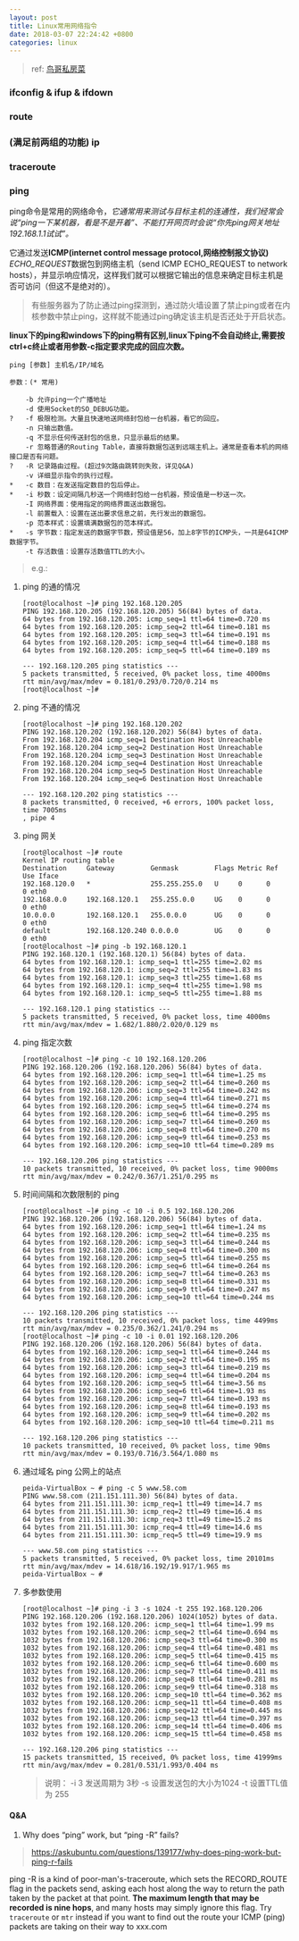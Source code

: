 ```yaml
---
layout: post
title: Linux常用网络指令
date: 2018-03-07 22:24:42 +0800
categories: linux
---
```


> ref: [鸟哥私房菜](http://cn.linux.vbird.org/linux_server/0140networkcommand.php)

### ifconfig & ifup & ifdown

### route

### (满足前两组的功能) ip	

### traceroute

### ping

ping命令是常用的网络命令，*它通常用来测试与目标主机的连通性，我们经常会说“ping一下某机器，看是不是开着”、不能打开网页时会说“你先ping网关地址192.168.1.1试试”。*

它通过发送**ICMP(internet control message protocol,网络控制报文协议)** *ECHO_REQUEST*数据包到网络主机（send ICMP ECHO_REQUEST to network hosts），并显示响应情况，这样我们就可以根据它输出的信息来确定目标主机是否可访问（但这不是绝对的）。

> 有些服务器为了防止通过ping探测到，通过防火墙设置了禁止ping或者在内核参数中禁止ping，这样就不能通过ping确定该主机是否还处于开启状态。

**linux下的ping和windows下的ping稍有区别,linux下ping不会自动终止,需要按ctrl+c终止或者用参数-c指定要求完成的回应次数。**

```
ping [参数] 主机名/IP/域名

参数：(* 常用)

    -b 允许ping一个广播地址 
    -d 使用Socket的SO_DEBUG功能。
?   -f 极限检测。大量且快速地送网络封包给一台机器，看它的回应。
    -n 只输出数值。
    -q 不显示任何传送封包的信息，只显示最后的结果。
    -r 忽略普通的Routing Table，直接将数据包送到远端主机上。通常是查看本机的网络接口是否有问题。
?   -R 记录路由过程。(超过9次路由跳转则失败，详见Q&A)
    -v 详细显示指令的执行过程。
*   -c 数目：在发送指定数目的包后停止。
*   -i 秒数：设定间隔几秒送一个网络封包给一台机器，预设值是一秒送一次。
    -I 网络界面：使用指定的网络界面送出数据包。
    -l 前置载入：设置在送出要求信息之前，先行发出的数据包。
    -p 范本样式：设置填满数据包的范本样式。
*   -s 字节数：指定发送的数据字节数，预设值是56，加上8字节的ICMP头，一共是64ICMP数据字节。
    -t 存活数值：设置存活数值TTL的大小。
```

> e.g.:

1. ping 的通的情况
    ```
    [root@localhost ~]# ping 192.168.120.205
    PING 192.168.120.205 (192.168.120.205) 56(84) bytes of data.
    64 bytes from 192.168.120.205: icmp_seq=1 ttl=64 time=0.720 ms
    64 bytes from 192.168.120.205: icmp_seq=2 ttl=64 time=0.181 ms
    64 bytes from 192.168.120.205: icmp_seq=3 ttl=64 time=0.191 ms
    64 bytes from 192.168.120.205: icmp_seq=4 ttl=64 time=0.188 ms
    64 bytes from 192.168.120.205: icmp_seq=5 ttl=64 time=0.189 ms
    
    --- 192.168.120.205 ping statistics ---
    5 packets transmitted, 5 received, 0% packet loss, time 4000ms
    rtt min/avg/max/mdev = 0.181/0.293/0.720/0.214 ms
    [root@localhost ~]# 
    ```
2. ping 不通的情况
    ```
    [root@localhost ~]# ping 192.168.120.202
    PING 192.168.120.202 (192.168.120.202) 56(84) bytes of data.
    From 192.168.120.204 icmp_seq=1 Destination Host Unreachable
    From 192.168.120.204 icmp_seq=2 Destination Host Unreachable
    From 192.168.120.204 icmp_seq=3 Destination Host Unreachable
    From 192.168.120.204 icmp_seq=4 Destination Host Unreachable
    From 192.168.120.204 icmp_seq=5 Destination Host Unreachable
    From 192.168.120.204 icmp_seq=6 Destination Host Unreachable
    
    --- 192.168.120.202 ping statistics ---
    8 packets transmitted, 0 received, +6 errors, 100% packet loss, time 7005ms
    , pipe 4
    ```
3. ping 网关
    ```
    [root@localhost ~]# route
    Kernel IP routing table
    Destination     Gateway         Genmask         Flags Metric Ref    Use Iface
    192.168.120.0   *               255.255.255.0   U     0      0        0 eth0
    192.168.0.0     192.168.120.1   255.255.0.0     UG    0      0        0 eth0
    10.0.0.0        192.168.120.1   255.0.0.0       UG    0      0        0 eth0
    default         192.168.120.240 0.0.0.0         UG    0      0        0 eth0
    [root@localhost ~]# ping -b 192.168.120.1
    PING 192.168.120.1 (192.168.120.1) 56(84) bytes of data.
    64 bytes from 192.168.120.1: icmp_seq=1 ttl=255 time=2.02 ms
    64 bytes from 192.168.120.1: icmp_seq=2 ttl=255 time=1.83 ms
    64 bytes from 192.168.120.1: icmp_seq=3 ttl=255 time=1.68 ms
    64 bytes from 192.168.120.1: icmp_seq=4 ttl=255 time=1.98 ms
    64 bytes from 192.168.120.1: icmp_seq=5 ttl=255 time=1.88 ms
    
    --- 192.168.120.1 ping statistics ---
    5 packets transmitted, 5 received, 0% packet loss, time 4000ms
    rtt min/avg/max/mdev = 1.682/1.880/2.020/0.129 ms
    ```
4. ping 指定次数
    ```
    [root@localhost ~]# ping -c 10 192.168.120.206
    PING 192.168.120.206 (192.168.120.206) 56(84) bytes of data.
    64 bytes from 192.168.120.206: icmp_seq=1 ttl=64 time=1.25 ms
    64 bytes from 192.168.120.206: icmp_seq=2 ttl=64 time=0.260 ms
    64 bytes from 192.168.120.206: icmp_seq=3 ttl=64 time=0.242 ms
    64 bytes from 192.168.120.206: icmp_seq=4 ttl=64 time=0.271 ms
    64 bytes from 192.168.120.206: icmp_seq=5 ttl=64 time=0.274 ms
    64 bytes from 192.168.120.206: icmp_seq=6 ttl=64 time=0.295 ms
    64 bytes from 192.168.120.206: icmp_seq=7 ttl=64 time=0.269 ms
    64 bytes from 192.168.120.206: icmp_seq=8 ttl=64 time=0.270 ms
    64 bytes from 192.168.120.206: icmp_seq=9 ttl=64 time=0.253 ms
    64 bytes from 192.168.120.206: icmp_seq=10 ttl=64 time=0.289 ms
    
    --- 192.168.120.206 ping statistics ---
    10 packets transmitted, 10 received, 0% packet loss, time 9000ms
    rtt min/avg/max/mdev = 0.242/0.367/1.251/0.295 ms
    ``` 
5. 时间间隔和次数限制的 ping
    ```
    [root@localhost ~]# ping -c 10 -i 0.5 192.168.120.206
    PING 192.168.120.206 (192.168.120.206) 56(84) bytes of data.
    64 bytes from 192.168.120.206: icmp_seq=1 ttl=64 time=1.24 ms
    64 bytes from 192.168.120.206: icmp_seq=2 ttl=64 time=0.235 ms
    64 bytes from 192.168.120.206: icmp_seq=3 ttl=64 time=0.244 ms
    64 bytes from 192.168.120.206: icmp_seq=4 ttl=64 time=0.300 ms
    64 bytes from 192.168.120.206: icmp_seq=5 ttl=64 time=0.255 ms
    64 bytes from 192.168.120.206: icmp_seq=6 ttl=64 time=0.264 ms
    64 bytes from 192.168.120.206: icmp_seq=7 ttl=64 time=0.263 ms
    64 bytes from 192.168.120.206: icmp_seq=8 ttl=64 time=0.331 ms
    64 bytes from 192.168.120.206: icmp_seq=9 ttl=64 time=0.247 ms
    64 bytes from 192.168.120.206: icmp_seq=10 ttl=64 time=0.244 ms
    
    --- 192.168.120.206 ping statistics ---
    10 packets transmitted, 10 received, 0% packet loss, time 4499ms
    rtt min/avg/max/mdev = 0.235/0.362/1.241/0.294 ms
    [root@localhost ~]# ping -c 10 -i 0.01 192.168.120.206
    PING 192.168.120.206 (192.168.120.206) 56(84) bytes of data.
    64 bytes from 192.168.120.206: icmp_seq=1 ttl=64 time=0.244 ms
    64 bytes from 192.168.120.206: icmp_seq=2 ttl=64 time=0.195 ms
    64 bytes from 192.168.120.206: icmp_seq=3 ttl=64 time=0.219 ms
    64 bytes from 192.168.120.206: icmp_seq=4 ttl=64 time=0.204 ms
    64 bytes from 192.168.120.206: icmp_seq=5 ttl=64 time=3.56 ms
    64 bytes from 192.168.120.206: icmp_seq=6 ttl=64 time=1.93 ms
    64 bytes from 192.168.120.206: icmp_seq=7 ttl=64 time=0.193 ms
    64 bytes from 192.168.120.206: icmp_seq=8 ttl=64 time=0.193 ms
    64 bytes from 192.168.120.206: icmp_seq=9 ttl=64 time=0.202 ms
    64 bytes from 192.168.120.206: icmp_seq=10 ttl=64 time=0.211 ms
    
    --- 192.168.120.206 ping statistics ---
    10 packets transmitted, 10 received, 0% packet loss, time 90ms
    rtt min/avg/max/mdev = 0.193/0.716/3.564/1.080 ms
    ```
6. 通过域名 ping 公网上的站点
    ```
    peida-VirtualBox ~ # ping -c 5 www.58.com
    PING www.58.com (211.151.111.30) 56(84) bytes of data.
    64 bytes from 211.151.111.30: icmp_req=1 ttl=49 time=14.7 ms
    64 bytes from 211.151.111.30: icmp_req=2 ttl=49 time=16.4 ms
    64 bytes from 211.151.111.30: icmp_req=3 ttl=49 time=15.2 ms
    64 bytes from 211.151.111.30: icmp_req=4 ttl=49 time=14.6 ms
    64 bytes from 211.151.111.30: icmp_req=5 ttl=49 time=19.9 ms
    
    --- www.58.com ping statistics ---
    5 packets transmitted, 5 received, 0% packet loss, time 20101ms
    rtt min/avg/max/mdev = 14.618/16.192/19.917/1.965 ms
    peida-VirtualBox ~ # 
    ``` 
7. 多参数使用
    ```
    [root@localhost ~]# ping -i 3 -s 1024 -t 255 192.168.120.206
    PING 192.168.120.206 (192.168.120.206) 1024(1052) bytes of data.
    1032 bytes from 192.168.120.206: icmp_seq=1 ttl=64 time=1.99 ms
    1032 bytes from 192.168.120.206: icmp_seq=2 ttl=64 time=0.694 ms
    1032 bytes from 192.168.120.206: icmp_seq=3 ttl=64 time=0.300 ms
    1032 bytes from 192.168.120.206: icmp_seq=4 ttl=64 time=0.481 ms
    1032 bytes from 192.168.120.206: icmp_seq=5 ttl=64 time=0.415 ms
    1032 bytes from 192.168.120.206: icmp_seq=6 ttl=64 time=0.600 ms
    1032 bytes from 192.168.120.206: icmp_seq=7 ttl=64 time=0.411 ms
    1032 bytes from 192.168.120.206: icmp_seq=8 ttl=64 time=0.281 ms
    1032 bytes from 192.168.120.206: icmp_seq=9 ttl=64 time=0.318 ms
    1032 bytes from 192.168.120.206: icmp_seq=10 ttl=64 time=0.362 ms
    1032 bytes from 192.168.120.206: icmp_seq=11 ttl=64 time=0.408 ms
    1032 bytes from 192.168.120.206: icmp_seq=12 ttl=64 time=0.445 ms
    1032 bytes from 192.168.120.206: icmp_seq=13 ttl=64 time=0.397 ms
    1032 bytes from 192.168.120.206: icmp_seq=14 ttl=64 time=0.406 ms
    1032 bytes from 192.168.120.206: icmp_seq=15 ttl=64 time=0.458 ms
    
    --- 192.168.120.206 ping statistics ---
    15 packets transmitted, 15 received, 0% packet loss, time 41999ms
    rtt min/avg/max/mdev = 0.281/0.531/1.993/0.404 ms
    ```
    
    > 说明： -i 3 发送周期为 3秒 -s 设置发送包的大小为1024 -t 设置TTL值为 255


#### Q&A

1. Why does “ping” work, but “ping -R” fails?

> https://askubuntu.com/questions/139177/why-does-ping-work-but-ping-r-fails

ping -R is a kind of poor-man's-traceroute, which sets the RECORD_ROUTE flag in the packets send, asking each host along the way to return the path taken by the packet at that point. **The maximum length that may be recorded is nine hops**, and many hosts may simply ignore this flag. Try `traceroute` or `mtr` instead if you want to find out the route your ICMP (ping) packets are taking on their way to xxx.com


